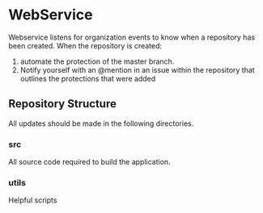 # WebService

Webservice listens for organization events to know when a repository has been created. When the repository is created:

1. automate the protection of the master branch. 
2. Notify yourself with an @mention in an issue within the repository that outlines the protections that were added

## Repository Structure
All updates should be made in the following directories.

### src
All source code required to build the application.

### utils
Helpful scripts